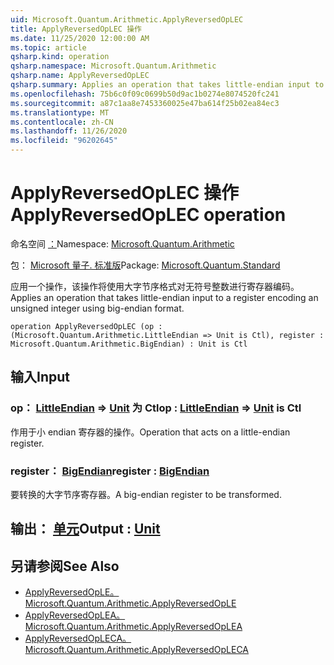 ```yaml
---
uid: Microsoft.Quantum.Arithmetic.ApplyReversedOpLEC
title: ApplyReversedOpLEC 操作
ms.date: 11/25/2020 12:00:00 AM
ms.topic: article
qsharp.kind: operation
qsharp.namespace: Microsoft.Quantum.Arithmetic
qsharp.name: ApplyReversedOpLEC
qsharp.summary: Applies an operation that takes little-endian input to a register encoding an unsigned integer using big-endian format.
ms.openlocfilehash: 75b6c0f09c0699b50d9ac1b0274e8074520fc241
ms.sourcegitcommit: a87c1aa8e7453360025e47ba614f25b02ea84ec3
ms.translationtype: MT
ms.contentlocale: zh-CN
ms.lasthandoff: 11/26/2020
ms.locfileid: "96202645"
---
```

# <a name="applyreversedoplec-operation"></a><span data-ttu-id="57ac3-102">ApplyReversedOpLEC 操作</span><span class="sxs-lookup"><span data-stu-id="57ac3-102">ApplyReversedOpLEC operation</span></span>

<span data-ttu-id="57ac3-103">命名空间 [：](xref:Microsoft.Quantum.Arithmetic)</span><span class="sxs-lookup"><span data-stu-id="57ac3-103">Namespace: [Microsoft.Quantum.Arithmetic](xref:Microsoft.Quantum.Arithmetic)</span></span>

<span data-ttu-id="57ac3-104">包： [Microsoft 量子. 标准版](https://nuget.org/packages/Microsoft.Quantum.Standard)</span><span class="sxs-lookup"><span data-stu-id="57ac3-104">Package: [Microsoft.Quantum.Standard](https://nuget.org/packages/Microsoft.Quantum.Standard)</span></span>


<span data-ttu-id="57ac3-105">应用一个操作，该操作将使用大字节序格式对无符号整数进行寄存器编码。</span><span class="sxs-lookup"><span data-stu-id="57ac3-105">Applies an operation that takes little-endian input to a register encoding an unsigned integer using big-endian format.</span></span>

```qsharp
operation ApplyReversedOpLEC (op : (Microsoft.Quantum.Arithmetic.LittleEndian => Unit is Ctl), register : Microsoft.Quantum.Arithmetic.BigEndian) : Unit is Ctl
```


## <a name="input"></a><span data-ttu-id="57ac3-106">输入</span><span class="sxs-lookup"><span data-stu-id="57ac3-106">Input</span></span>

### <a name="op--littleendian--unit--is-ctl"></a><span data-ttu-id="57ac3-107">op： [LittleEndian](xref:Microsoft.Quantum.Arithmetic.LittleEndian) => [Unit](xref:microsoft.quantum.lang-ref.unit)  为 Ctl</span><span class="sxs-lookup"><span data-stu-id="57ac3-107">op : [LittleEndian](xref:Microsoft.Quantum.Arithmetic.LittleEndian) => [Unit](xref:microsoft.quantum.lang-ref.unit)  is Ctl</span></span>

<span data-ttu-id="57ac3-108">作用于小 endian 寄存器的操作。</span><span class="sxs-lookup"><span data-stu-id="57ac3-108">Operation that acts on a little-endian register.</span></span>


### <a name="register--bigendian"></a><span data-ttu-id="57ac3-109">register： [BigEndian](xref:Microsoft.Quantum.Arithmetic.BigEndian)</span><span class="sxs-lookup"><span data-stu-id="57ac3-109">register : [BigEndian](xref:Microsoft.Quantum.Arithmetic.BigEndian)</span></span>

<span data-ttu-id="57ac3-110">要转换的大字节序寄存器。</span><span class="sxs-lookup"><span data-stu-id="57ac3-110">A big-endian register to be transformed.</span></span>



## <a name="output--unit"></a><span data-ttu-id="57ac3-111">输出： [单元](xref:microsoft.quantum.lang-ref.unit)</span><span class="sxs-lookup"><span data-stu-id="57ac3-111">Output : [Unit](xref:microsoft.quantum.lang-ref.unit)</span></span>



## <a name="see-also"></a><span data-ttu-id="57ac3-112">另请参阅</span><span class="sxs-lookup"><span data-stu-id="57ac3-112">See Also</span></span>

- [<span data-ttu-id="57ac3-113">ApplyReversedOpLE。</span><span class="sxs-lookup"><span data-stu-id="57ac3-113">Microsoft.Quantum.Arithmetic.ApplyReversedOpLE</span></span>](xref:Microsoft.Quantum.Arithmetic.ApplyReversedOpLE)
- [<span data-ttu-id="57ac3-114">ApplyReversedOpLEA。</span><span class="sxs-lookup"><span data-stu-id="57ac3-114">Microsoft.Quantum.Arithmetic.ApplyReversedOpLEA</span></span>](xref:Microsoft.Quantum.Arithmetic.ApplyReversedOpLEA)
- [<span data-ttu-id="57ac3-115">ApplyReversedOpLECA。</span><span class="sxs-lookup"><span data-stu-id="57ac3-115">Microsoft.Quantum.Arithmetic.ApplyReversedOpLECA</span></span>](xref:Microsoft.Quantum.Arithmetic.ApplyReversedOpLECA)
